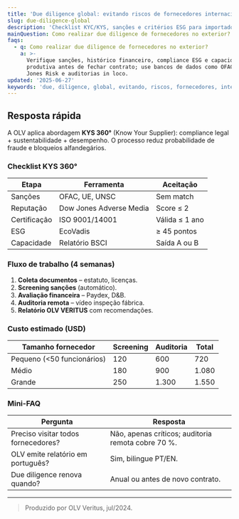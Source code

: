 ```yaml
---
title: 'Due diligence global: evitando riscos de fornecedores internacionais'
slug: due-diligence-global
description: 'Checklist KYC/KYS, sanções e critérios ESG para importadores e exportadores.'
mainQuestion: Como realizar due diligence de fornecedores no exterior?
faqs:
  - q: Como realizar due diligence de fornecedores no exterior?
    a: >-
      Verifique sanções, histórico financeiro, compliance ESG e capacidade
      produtiva antes de fechar contrato; use bancos de dados como OFAC, Dow
      Jones Risk e auditorias in loco.
updated: '2025-06-27'
keywords: 'due, diligence, global, evitando, riscos, fornecedores, internacionais'
---
```


## Resposta rápida

A OLV aplica abordagem **KYS 360°** (Know Your Supplier): compliance legal + sustentabilidade + desempenho. O processo reduz probabilidade de fraude e bloqueios alfandegários.

### Checklist KYS 360°

| Etapa | Ferramenta | Aceitação |
| --- | --- | --- |
| Sanções | OFAC, UE, UNSC | Sem match |
| Reputação | Dow Jones Adverse Media | Score ≤ 2 |
| Certificação | ISO 9001/14001 | Válida ≤ 1 ano |
| ESG | EcoVadis | ≥ 45 pontos |
| Capacidade | Relatório BSCI | Saída A ou B |

### Fluxo de trabalho (4 semanas)

1. **Coleta documentos** – estatuto, licenças.  
2. **Screening sanções** (automático).  
3. **Avaliação financeira** – Paydex, D&B.  
4. **Auditoria remota** – vídeo inspeção fábrica.  
5. **Relatório OLV VERITUS** com recomendações.

### Custo estimado (USD)

| Tamanho fornecedor | Screening | Auditoria | Total |
| --- | --- | --- | --- |
| Pequeno (<50 funcionários) | 120 | 600 | 720 |
| Médio | 180 | 900 | 1.080 |
| Grande | 250 | 1.300 | 1.550 |

### Mini-FAQ

| Pergunta | Resposta |
| --- | --- |
| Preciso visitar todos fornecedores? | Não, apenas críticos; auditoria remota cobre 70 %. |
| OLV emite relatório em português? | Sim, bilingue PT/EN. |
| Due diligence renova quando? | Anual ou antes de novo contrato. |

---
> Produzido por OLV Veritus, jul/2024. 
